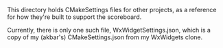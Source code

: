This directory holds CMakeSettings files for other projects, as a reference for how they're built to
support the scoreboard.

Currently, there is only one such file, WxWidgetSettings.json, which is a copy of my (akbar's)
CMakeSettings.json from my WxWidgets clone.
